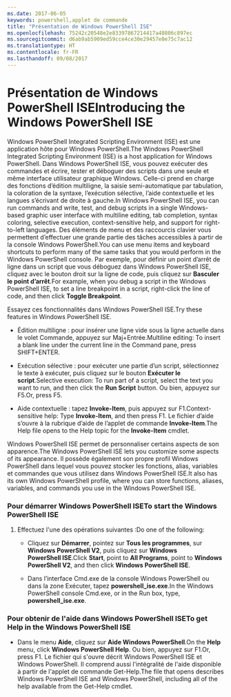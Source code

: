 ```yaml
---
ms.date: 2017-06-05
keywords: powershell,applet de commande
title: "Présentation de Windows PowerShell ISE"
ms.openlocfilehash: 75242c20548e2e83397867214417a48806c897ec
ms.sourcegitcommit: d6ab9ab5909ed59cce4ce30e29457e0e75c7ac12
ms.translationtype: HT
ms.contentlocale: fr-FR
ms.lasthandoff: 09/08/2017
---
```

# <a name="introducing-the-windows-powershell-ise"></a><span data-ttu-id="087bc-103">Présentation de Windows PowerShell ISE</span><span class="sxs-lookup"><span data-stu-id="087bc-103">Introducing the Windows PowerShell ISE</span></span>
<span data-ttu-id="087bc-104">Windows PowerShell Integrated Scripting Environment (ISE) est une application hôte pour Windows PowerShell.</span><span class="sxs-lookup"><span data-stu-id="087bc-104">The Windows PowerShell Integrated Scripting Environment (ISE) is a host application for Windows PowerShell.</span></span> <span data-ttu-id="087bc-105">Dans Windows PowerShell ISE, vous pouvez exécuter des commandes et écrire, tester et déboguer des scripts dans une seule et même interface utilisateur graphique Windows. Celle-ci prend en charge des fonctions d’édition multiligne, la saisie semi-automatique par tabulation, la coloration de la syntaxe, l’exécution sélective, l’aide contextuelle et les langues s’écrivant de droite à gauche.</span><span class="sxs-lookup"><span data-stu-id="087bc-105">In Windows PowerShell ISE, you can run commands and write, test, and debug scripts in a single Windows-based graphic user interface with multiline editing, tab completion, syntax coloring, selective execution, context-sensitive help, and support for right-to-left languages.</span></span>
<span data-ttu-id="087bc-106">Des éléments de menu et des raccourcis clavier vous permettent d’effectuer une grande partie des tâches accessibles à partir de la console Windows PowerShell.</span><span class="sxs-lookup"><span data-stu-id="087bc-106">You can use menu items and keyboard shortcuts to perform many of the same tasks that you would perform in the Windows PowerShell console.</span></span>  <span data-ttu-id="087bc-107">Par exemple, pour définir un point d’arrêt de ligne dans un script que vous déboguez dans Windows PowerShell ISE, cliquez avec le bouton droit sur la ligne de code, puis cliquez sur **Basculer le point d’arrêt**.</span><span class="sxs-lookup"><span data-stu-id="087bc-107">For example, when you debug a script in the Windows PowerShell ISE, to set a line breakpoint in a script, right-click the line of code, and then click **Toggle Breakpoint**.</span></span>

<span data-ttu-id="087bc-108">Essayez ces fonctionnalités dans Windows PowerShell ISE.</span><span class="sxs-lookup"><span data-stu-id="087bc-108">Try these features in Windows PowerShell ISE.</span></span>

- <span data-ttu-id="087bc-109">Édition multiligne : pour insérer une ligne vide sous la ligne actuelle dans le volet Commande, appuyez sur Maj+Entrée.</span><span class="sxs-lookup"><span data-stu-id="087bc-109">Multiline editing: To insert a blank line under the current line in the Command pane, press SHIFT+ENTER.</span></span>

- <span data-ttu-id="087bc-110">Exécution sélective : pour exécuter une partie d’un script, sélectionnez le texte à exécuter, puis cliquez sur le bouton **Exécuter le script**.</span><span class="sxs-lookup"><span data-stu-id="087bc-110">Selective execution: To run part of a script, select the text you want to run, and then click the **Run Script** button.</span></span> <span data-ttu-id="087bc-111">Ou bien, appuyez sur F5.</span><span class="sxs-lookup"><span data-stu-id="087bc-111">Or, press F5.</span></span>

- <span data-ttu-id="087bc-112">Aide contextuelle : tapez **Invoke-Item**, puis appuyez sur F1.</span><span class="sxs-lookup"><span data-stu-id="087bc-112">Context-sensitive help: Type **Invoke-Item**, and then press F1.</span></span> <span data-ttu-id="087bc-113">Le fichier d’aide s’ouvre à la rubrique d’aide de l’applet de commande **Invoke-Item**.</span><span class="sxs-lookup"><span data-stu-id="087bc-113">The Help file opens to the Help topic for the **Invoke-Item** cmdlet.</span></span>

<span data-ttu-id="087bc-114">Windows PowerShell ISE permet de personnaliser certains aspects de son apparence.</span><span class="sxs-lookup"><span data-stu-id="087bc-114">The Windows PowerShell ISE lets you customize some aspects of its appearance.</span></span> <span data-ttu-id="087bc-115">Il possède également son propre profil Windows PowerShell dans lequel vous pouvez stocker les fonctions, alias, variables et commandes que vous utilisez dans Windows PowerShell ISE.</span><span class="sxs-lookup"><span data-stu-id="087bc-115">It also has its own Windows PowerShell profile, where you can store functions, aliases, variables, and commands you use in the Windows PowerShell ISE.</span></span>

### <a name="to-start-the-windows-powershell-ise"></a><span data-ttu-id="087bc-116">Pour démarrer Windows PowerShell ISE</span><span class="sxs-lookup"><span data-stu-id="087bc-116">To start the Windows PowerShell ISE</span></span>

1. <span data-ttu-id="087bc-117">Effectuez l'une des opérations suivantes :</span><span class="sxs-lookup"><span data-stu-id="087bc-117">Do one of the following:</span></span>

    -   <span data-ttu-id="087bc-118">Cliquez sur **Démarrer**, pointez sur **Tous les programmes**, sur **Windows PowerShell V2**, puis cliquez sur **Windows PowerShell ISE**.</span><span class="sxs-lookup"><span data-stu-id="087bc-118">Click **Start**, point to **All Programs**, point to **Windows PowerShell V2**, and then click **Windows PowerShell ISE**.</span></span>

    -   <span data-ttu-id="087bc-119">Dans l’interface Cmd.exe de la console Windows PowerShell ou dans la zone Exécuter, tapez **powershell_ise.exe**.</span><span class="sxs-lookup"><span data-stu-id="087bc-119">In the Windows PowerShell console Cmd.exe, or in the Run box, type, **powershell_ise.exe**.</span></span>

### <a name="to-get-help-in-the-windows-powershell-ise"></a><span data-ttu-id="087bc-120">Pour obtenir de l'aide dans Windows PowerShell ISE</span><span class="sxs-lookup"><span data-stu-id="087bc-120">To get Help in the Windows PowerShell ISE</span></span>

- <span data-ttu-id="087bc-121">Dans le menu **Aide**, cliquez sur **Aide Windows PowerShell**.</span><span class="sxs-lookup"><span data-stu-id="087bc-121">On the **Help** menu, click **Windows PowerShell Help**.</span></span> <span data-ttu-id="087bc-122">Ou bien, appuyez sur F1.</span><span class="sxs-lookup"><span data-stu-id="087bc-122">Or, press F1.</span></span> <span data-ttu-id="087bc-123">Le fichier qui s'ouvre décrit Windows PowerShell ISE et Windows PowerShell. Il comprend aussi l'intégralité de l'aide disponible à partir de l'applet de commande Get-Help.</span><span class="sxs-lookup"><span data-stu-id="087bc-123">The file that opens describes Windows PowerShell ISE and Windows PowerShell, including all of the help available from the Get-Help cmdlet.</span></span>

